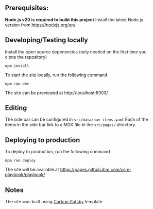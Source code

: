 
## Prerequisites:
**Node.js v20 is required to build this project**
Install the latest Node.js version from https://nodejs.org/en/

## Developing/Testing locally

Install the open source depenencies (only needed on the first time you clone the repository)
```
npm install
```

To start the site locally, run the following command
```
npm run dev
```

The site can be previewed at http://localhost:8000/


## Editing

The side bar can be configured in `src/data/nav-items.yaml`
Each of the items in the side bar link to a MDX file in the `src/pages/` directory. 


## Deploying to production 

To deploy to production, run the following command

```
npm run deploy
```

The site will be available at https://pages.github.ibm.com/csm-playbook/playbook/


## Notes

The site was built using [Carbon Gatsby](https://gatsby-theme-carbon.vercel.app/getting-started) template
